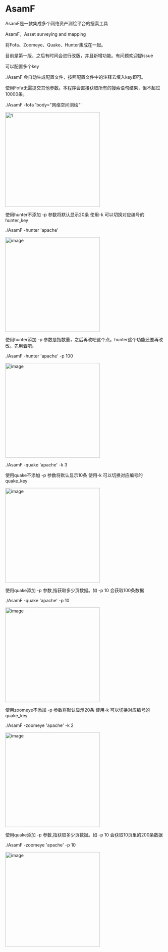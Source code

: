 # AsamF
AsamF是一款集成多个网络资产测绘平台的搜索工具

AsamF，Asset surveying and mapping


将Fofa、Zoomeye、Quake、Hunter集成在一起。

目前是第一版，之后有时间会进行改版，并且新增功能。有问题欢迎提issue

可以配置多个key

./AsamF 会自动生成配置文件，按照配置文件中的注释去填入key即可。

 使用Fofa无需提交其他参数。本程序会直接获取所有的搜索语句结果，但不超过10000条。
 
./AsamF -fofa 'body="网络空间测绘"'

<img width="300" alt="1" src="https://user-images.githubusercontent.com/53268974/182521912-9c610c35-b3a0-44c0-abab-e5a653546e31.png">

 使用hunter不添加 -p 参数将默认显示20条 使用-k 可以切换对应编号的hunter_key

./AsamF -hunter 'apache' 

<img width="300" alt="image" src="https://user-images.githubusercontent.com/53268974/182522115-22db18d7-bb88-492d-a8b8-26b66d9c0742.png">

 使用hunter添加 -p 参数是指数量，之后再改吧这个点。hunter这个功能还要再改改。先用着吧。

./AsamF -hunter 'apache' -p 100

<img width="300" alt="image" src="https://user-images.githubusercontent.com/53268974/182524974-b103d619-c9fe-45a3-a6c2-0f0cc324c1a7.png">


./AsamF -quake 'apache' -k 3

 使用quake不添加 -p 参数将默认显示10条 使用-k 可以切换对应编号的quake_key

<img width="300" alt="image" src="https://user-images.githubusercontent.com/53268974/182522374-98403bc6-6d0f-4ba2-82fa-1fb469eb43f9.png">

 使用quake添加 -p 参数,指获取多少页数据。如 -p 10 会获取100条数据

./AsamF -quake 'apache' -p 10

<img width="300" alt="image" src="https://user-images.githubusercontent.com/53268974/182522495-fbdbe2e4-5029-4eba-bf07-330836db8cbd.png">

 使用zoomeye不添加 -p 参数将默认显示20条 使用-k 可以切换对应编号的quake_key

./AsamF -zoomeye 'apache' -k 2

<img width="300" alt="image" src="https://user-images.githubusercontent.com/53268974/182522915-03e1000d-7c91-4000-9e64-84d4982e06cf.png">

 使用quake添加 -p 参数,指获取多少页数据。如 -p 10 会获取10页里的200条数据

./AsamF -zoomeye 'apache' -p 10

<img width="300" alt="image" src="https://user-images.githubusercontent.com/53268974/182523097-ff861514-98eb-4126-ba83-92d74de48d4b.png">








